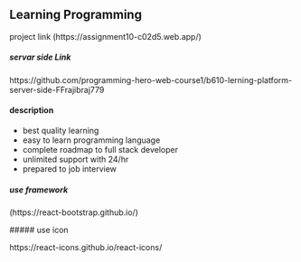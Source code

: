  ## Learning Programming
 <p>project link (https://assignment10-c02d5.web.app/)</P>
 
 ##### servar side Link
 <p>https://github.com/programming-hero-web-course1/b610-lerning-platform-server-side-FFrajibraj779</p>
 
 #### description
 * best quality learning
 * easy to learn programming language
 * complete roadmap to full stack developer
 * unlimited support with 24/hr
 * prepared to job interview
 ##### use framework
 <p> (https://react-bootstrap.github.io/) </p>
 ##### use icon
 <p> https://react-icons.github.io/react-icons/ </p>
